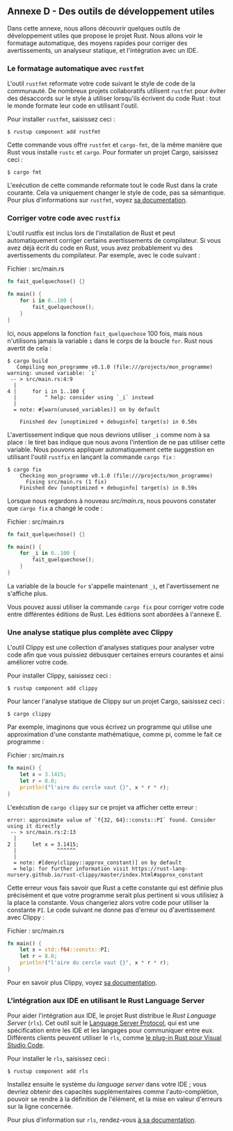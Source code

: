 <!--
## Appendix D - Useful Development Tools
-->

## Annexe D - Des outils de développement utiles

<!--
In this appendix, we talk about some useful development tools that the Rust
project provides. We’ll look at automatic formatting, quick ways to apply
warning fixes, a linter, and integrating with IDEs.
-->

Dans cette annexe, nous allons découvrir quelques outils de développement utiles
que propose le projet Rust. Nous allons voir le formatage automatique, des
moyens rapides pour corriger des avertissements, un analyseur statique, et
l'intégration avec un IDE.

<!--
### Automatic Formatting with `rustfmt`
-->

### Le formatage automatique avec `rustfmt`

<!--
The `rustfmt` tool reformats your code according to the community code style.
Many collaborative projects use `rustfmt` to prevent arguments about which
style to use when writing Rust: everyone formats their code using the tool.
-->

L'outil `rustfmt` reformate votre code suivant le style de code de la
communauté. De nombreux projets collaboratifs utilisent `rustfmt` pour éviter
des désaccords sur le style à utiliser lorsqu'ils écrivent du code Rust : tout le
monde formate leur code en utilisant l'outil.

<!--
To install `rustfmt`, enter the following:
-->

Pour installer `rustfmt`, saisissez ceci :

```text
$ rustup component add rustfmt
```

<!--
This command gives you `rustfmt` and `cargo-fmt`, similar to how Rust gives you
both `rustc` and `cargo`. To format any Cargo project, enter the following:
-->

Cette commande vous offre `rustfmt` et `cargo-fmt`, de la même manière que Rust
vous installe `rustc` et `cargo`. Pour formater un projet Cargo, saisissez
ceci :

```text
$ cargo fmt
```

<!--
Running this command reformats all the Rust code in the current crate. This
should only change the code style, not the code semantics. For more information
on `rustfmt`, see [its documentation][rustfmt].
-->

L'exécution de cette commande reformate tout le code Rust dans la crate
courante. Cela va uniquement changer le style de code, pas sa sémantique. Pour
plus d'informations sur `rustfmt`, voyez [sa documentation][rustfmt].

[rustfmt]: https://github.com/rust-lang/rustfmt

<!--
### Fix Your Code with `rustfix`
-->

### Corriger votre code avec `rustfix`

<!--
The rustfix tool is included with Rust installations and can automatically fix
some compiler warnings. If you’ve written code in Rust, you’ve probably seen
compiler warnings. For example, consider this code:
-->

L'outil rustfix est inclus lors de l'installation de Rust et peut
automatiquement corriger certains avertissements de compilateur. Si vous avez
déjà écrit du code en Rust, vous avez probablement vu des avertissements du
compilateur. Par exemple, avec le code suivant :

<!--
<span class="filename">Filename: src/main.rs</span>
-->

<span class="filename">Fichier : src/main.rs</span>

<!--
```rust
fn do_something() {}

fn main() {
    for i in 0..100 {
        do_something();
    }
}
```
-->

```rust
fn fait_quelquechose() {}

fn main() {
    for i in 0..100 {
        fait_quelquechose();
    }
}
```

<!--
Here, we’re calling the `do_something` function 100 times, but we never use the
variable `i` in the body of the `for` loop. Rust warns us about that:
-->

Ici, nous appelons la fonction `fait_quelquechose` 100 fois, mais nous
n'utilisons jamais la variable `i` dans le corps de la boucle `for`. Rust nous
avertit de cela :

<!--
```text
$ cargo build
   Compiling myprogram v0.1.0 (file:///projects/myprogram)
warning: unused variable: `i`
 -- > src/main.rs:4:9
  |
4 |     for i in 1..100 {
  |         ^ help: consider using `_i` instead
  |
  = note: #[warn(unused_variables)] on by default

    Finished dev [unoptimized + debuginfo] target(s) in 0.50s
```
-->

```text
$ cargo build
   Compiling mon_programme v0.1.0 (file:///projects/mon_programme)
warning: unused variable: `i`
 -- > src/main.rs:4:9
  |
4 |     for i in 1..100 {
  |         ^ help: consider using `_i` instead
  |
  = note: #[warn(unused_variables)] on by default

    Finished dev [unoptimized + debuginfo] target(s) in 0.50s
```

<!--
The warning suggests that we use `_i` as a name instead: the underscore
indicates that we intend for this variable to be unused. We can automatically
apply that suggestion using the `rustfix` tool by running the command `cargo
fix`:
-->

L'avertissement indique que nous devrions utiliser `_i` comme nom à sa place :
le tiret bas indique que nous avons l'intention de ne pas utiliser cette
variable. Nous pouvons appliquer automatiquement cette suggestion en utilisant
l'outil `rustfix` en lançant la commande `cargo fix` :

<!--
```text
$ cargo fix
    Checking myprogram v0.1.0 (file:///projects/myprogram)
      Fixing src/main.rs (1 fix)
    Finished dev [unoptimized + debuginfo] target(s) in 0.59s
```
-->

```text
$ cargo fix
    Checking mon_programme v0.1.0 (file:///projects/mon_programme)
      Fixing src/main.rs (1 fix)
    Finished dev [unoptimized + debuginfo] target(s) in 0.59s
```

<!--
When we look at *src/main.rs* again, we’ll see that `cargo fix` has changed the
code:
-->

Lorsque nous regardons à nouveau *src/main.rs*, nous pouvons constater que
`cargo fix` a changé le code :

<!--
<span class="filename">Filename: src/main.rs</span>
-->

<span class="filename">Fichier : src/main.rs</span>

<!--
```rust
fn do_something() {}

fn main() {
    for _i in 0..100 {
        do_something();
    }
}
```
-->

```rust
fn fait_quelquechose() {}

fn main() {
    for _i in 0..100 {
        fait_quelquechose();
    }
}
```

<!--
The `for` loop variable is now named `_i`, and the warning no longer appears.
-->

La variable de la boucle `for` s'appelle maintenant `_i`, et l'avertissement ne
s'affiche plus.

<!--
You can also use the `cargo fix` command to transition your code between
different Rust editions. Editions are covered in Appendix E.
-->

Vous pouvez aussi utiliser la commande `cargo fix` pour corriger votre code
entre différentes éditions de Rust. Les éditions sont abordées à l'annexe E.

<!--
### More Lints with Clippy
-->

### Une analyse statique plus complète avec Clippy

<!--
The Clippy tool is a collection of lints to analyze your code so you can catch
common mistakes and improve your Rust code.
-->

L'outil Clippy est une collection d'analyses statiques pour analyser votre code
afin que vous puissiez débusquer certaines erreurs courantes et ainsi améliorer
votre code.

<!--
To install Clippy, enter the following:
-->

Pour installer Clippy, saisissez ceci :

```text
$ rustup component add clippy
```

<!--
To run Clippy’s lints on any Cargo project, enter the following:
-->

Pour lancer l'analyse statique de Clippy sur un projet Cargo, saisissez ceci :

```text
$ cargo clippy
```

<!--
For example, say you write a program that uses an approximation of a
mathematical constant, such as pi, as this program does:
-->

Par exemple, imaginons que vous écrivez un programme qui utilise une
approximation d'une constante mathématique, comme pi, comme le fait ce
programme :

<!--
<span class="filename">Filename: src/main.rs</span>
-->

<span class="filename">Fichier : src/main.rs</span>

<!--
```rust
fn main() {
    let x = 3.1415;
    let r = 8.0;
    println!("the area of the circle is {}", x * r * r);
}
```
-->

```rust
fn main() {
    let x = 3.1415;
    let r = 8.0;
    println!("l'aire du cercle vaut {}", x * r * r);
}
```

<!--
Running `cargo clippy` on this project results in this error:
-->

L'exécution de `cargo clippy` sur ce projet va afficher cette erreur :

```text
error: approximate value of `f{32, 64}::consts::PI` found. Consider using it directly
 -- > src/main.rs:2:13
  |
2 |     let x = 3.1415;
  |             ^^^^^^
  |
  = note: #[deny(clippy::approx_constant)] on by default
  = help: for further information visit https://rust-lang-nursery.github.io/rust-clippy/master/index.html#approx_constant
```

<!--
This error lets you know that Rust has this constant defined more precisely and
that your program would be more correct if you used the constant instead. You
would then change your code to use the `PI` constant. The following code
doesn’t result in any errors or warnings from Clippy:
-->

Cette erreur vous fais savoir que Rust a cette constante qui est définie plus
précisément et que votre programme serait plus pertinent si vous utilisiez à la
place la constante. Vous changeriez alors votre code pour utiliser la constante
`PI`. Le code suivant ne donne pas d'erreur ou d'avertissement avec Clippy :

<!--
<span class="filename">Filename: src/main.rs</span>
-->

<span class="filename">Fichier : src/main.rs</span>

<!--
```rust
fn main() {
    let x = std::f64::consts::PI;
    let r = 8.0;
    println!("the area of the circle is {}", x * r * r);
}
```
-->

```rust
fn main() {
    let x = std::f64::consts::PI;
    let r = 8.0;
    println!("l'aire du cercle vaut {}", x * r * r);
}
```

<!--
For more information on Clippy, see [its documentation][clippy].
-->

Pour en savoir plus Clippy, voyez [sa documentation][clippy].

[clippy]: https://github.com/rust-lang/rust-clippy

<!--
### IDE Integration Using the Rust Language Server
-->

### L'intégration aux IDE en utilisant le Rust Language Server

<!--
To help IDE integration, the Rust project distributes the *Rust Language
Server* (`rls`). This tool speaks the [Language Server
Protocol][lsp], which is a specification for IDEs and programming
languages to communicate with each other. Different clients can use the `rls`,
such as [the Rust plug-in for Visual Studio Code][vscode].
-->

Pour aider l'intégration aux IDE, le projet Rust distribue le
*Rust Language Server* (`rls`). Cet outil suit le
[Language Server Protocol][lsp], qui est une spécification entre les IDE et les
langages pour communiquer entre eux. Différents clients peuvent utiliser le
`rls`, comme [le plug-in Rust pour Visual Studio Code][vscode].

[lsp]: http://langserver.org/
[vscode]: https://marketplace.visualstudio.com/items?itemName=rust-lang.rust

<!--
To install the `rls`, enter the following:
-->

Pour installer le `rls`, saisissez ceci :

```text
$ rustup component add rls
```

<!--
Then install the language server support in your particular IDE; you’ll gain
abilities such as autocompletion, jump to definition, and inline errors.
-->

Installez ensuite le système du *language server* dans votre IDE ; vous devriez
obtenir des capacités supplémentaires comme l'auto-complétion, pouvoir se rendre
à la définition de l'élément, et la mise en valeur d'erreurs sur la ligne
concernée.

<!--
For more information on the `rls`, see [its documentation][rls].
-->

Pour plus d'information sur `rls`, rendez-vous [à sa documentation][rls].

[rls]: https://github.com/rust-lang/rls
